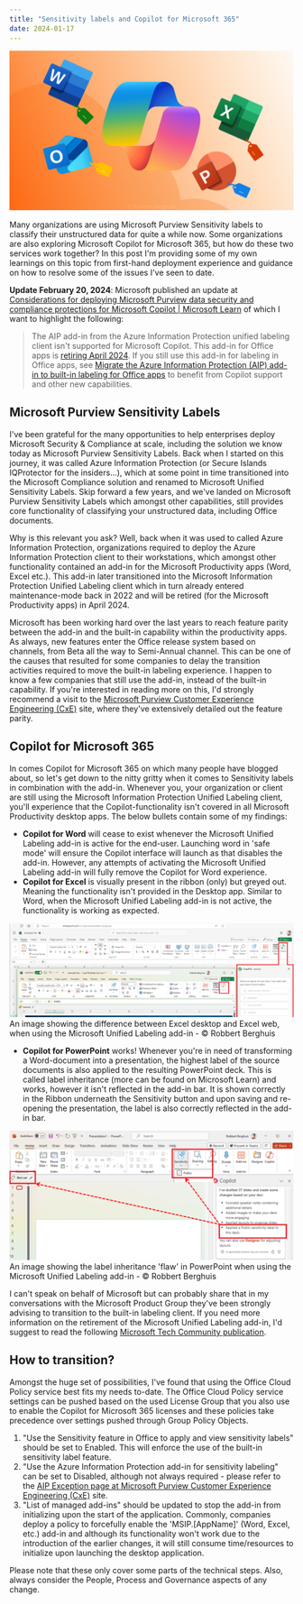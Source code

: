 ```yaml
---
title: "Sensitivity labels and Copilot for Microsoft 365"
date: 2024-01-17
---
```


![Image illustrating Microsoft Productivity Apps, Copilot and Purview Sensitivity Labels - © Robbert Berghuis](assets/images/20240117-microsoftproductivityappscopilotandlabels.png)

Many organizations are using Microsoft Purview Sensitivity labels to classify their unstructured data for quite a while now. Some organizations are also exploring Microsoft Copilot for Microsoft 365, but how do these two services work together? In this post I'm providing some of my own learnings on this topic from first-hand deployment experience and guidance on how to resolve some of the issues I've seen to date.

**Update February 20, 2024**: Microsoft published an update at [Considerations for deploying Microsoft Purview data security and compliance protections for Microsoft Copilot | Microsoft Learn](https://learn.microsoft.com/en-us/purview/ai-microsoft-purview-considerations) of which I want to highlight the following:
> The AIP add-in from the Azure Information Protection unified labeling client isn't supported for Microsoft Copilot. This add-in for Office apps is [retiring April 2024](https://techcommunity.microsoft.com/t5/security-compliance-and-identity/retirement-notification-for-the-azure-information-protection/ba-p/3791908). If you still use this add-in for labeling in Office apps, see [Migrate the Azure Information Protection (AIP) add-in to built-in labeling for Office apps](https://learn.microsoft.com/en-us/purview/sensitivity-labels-aip) to benefit from Copilot support and other new capabilities. 

## Microsoft Purview Sensitivity Labels
I've been grateful for the many opportunities to help enterprises deploy Microsoft Security & Compliance at scale, including the solution we know today as Microsoft Purview Sensitivity Labels. Back when I started on this journey, it was called Azure Information Protection (or Secure Islands IQProtector for the insiders...), which at some point in time transitioned into the Microsoft Compliance solution and renamed to Microsoft Unified Sensitivity Labels. Skip forward a few years, and we've landed on Microsoft Purview Sensitivity Labels which amongst other capabilities, still provides core functionality of classifying your unstructured data, including Office documents.

Why is this relevant you ask? Well, back when it was used to called Azure Information Protection, organizations required to deploy the Azure Information Protection client to their workstations, which amongst other functionality contained an add-in for the Microsoft Productivity apps (Word, Excel etc.). This add-in later transitioned into the Microsoft Information Protection Unified Labeling client which in turn already entered maintenance-mode back in 2022 and will be retired (for the Microsoft Productivity apps) in April 2024.

Microsoft has been working hard over the last years to reach feature parity between the add-in and the built-in capability within the productivity apps. As always, new features enter the Office release system based on channels, from Beta all the way to Semi-Annual channel. This can be one of the causes that resulted for some companies to delay the transition activities required to move the built-in labeling experience. I happen to know a few companies that still use the add-in, instead of the built-in capability. If you're interested in reading more on this, I'd strongly recommend a visit to the [Microsoft Purview Customer Experience Engineering (CxE)](https://microsoft.github.io/ComplianceCxE/playbooks/AIP2MIP/CompareAIP2MIP/) site, where they've extensively detailed out the feature parity.

## Copilot for Microsoft 365
In comes Copilot for Microsoft 365 on which many people have blogged about, so let's get down to the nitty gritty when it comes to Sensitivity labels in combination with the add-in. Whenever you, your organization or client are still using the Microsoft Information Protection Unified Labeling client, you'll experience that the Copilot-functionality isn't covered in all Microsoft Productivity desktop apps. The below bullets contain some of my findings:

- **Copilot for Word** will cease to exist whenever the Microsoft Unified Labeling add-in is active for the end-user. Launching word in 'safe mode' will ensure the Copilot interface will launch as that disables the add-in. However, any attempts of activating the Microsoft Unified Labeling add-in will fully remove the Copilot for Word experience.
- **Copilot for Excel** is visually present in the ribbon (only) but greyed out. Meaning the functionality isn't provided in the Desktop app. Similar to Word, when the Microsoft Unified Labeling add-in is not active, the functionality is working as expected.

![An image showing the difference between Excel desktop and Excel web, when using the Microsoft Unified Labeling add-in - © Robbert Berghuis](assets/images/20240117-excelvsexcelonline.png)
An image showing the difference between Excel desktop and Excel web, when using the Microsoft Unified Labeling add-in - © Robbert Berghuis

- **Copilot for PowerPoint** works! Whenever you're in need of transforming a Word-document into a presentation, the highest label of the source documents is also applied to the resulting PowerPoint deck. This is called label inheritance (more can be found on Microsoft Learn) and works, however it isn't reflected in the add-in bar. It is shown correctly in the Ribbon underneath the Sensitivity button and upon saving and re-opening the presentation, the label is also correctly reflected in the add-in bar. 

![An image showing the label inheritance 'flaw' in PowerPoint when using the Microsoft Unified Labeling add-in - © Robbert Berghuis](assets/images/20240117-powerpoint.png)
An image showing the label inheritance 'flaw' in PowerPoint when using the Microsoft Unified Labeling add-in - © Robbert Berghuis

I can't speak on behalf of Microsoft but can probably share that in my conversations with the Microsoft Product Group they've been strongly advising to transition to the built-in labeling client. If you need more information on the retirement of the Microsoft Unified Labeling add-in, I'd suggest to read the following [Microsoft Tech Community publication](https://techcommunity.microsoft.com/t5/security-compliance-and-identity/retirement-notification-for-the-azure-information-protection/ba-p/3791908).

## How to transition?

Amongst the huge set of possibilities, I've found that using the Office Cloud Policy service best fits my needs to-date. The Office Cloud Policy service settings can be pushed based on the used License Group that you also use to enable the Copilot for Microsoft 365 licenses and these policies take precedence over settings pushed through Group Policy Objects.

1. "Use the Sensitivity feature in Office to apply and view sensitivity labels" should be set to Enabled. This will enforce the use of the built-in sensitivity label feature.
1. "Use the Azure Information Protection add-in for sensitivity labeling" can be set to Disabled, although not always required - please refer to the [AIP Exception page at Microsoft Purview Customer Experience Engineering (CxE)](https://microsoft.github.io/ComplianceCxE/playbooks/AIP2MIP/AIPException/) site.
1. "List of managed add-ins" should be updated to stop the add-in from initializing upon the start of the application. Commonly, companies deploy a policy to forcefully enable the 'MSIP.[AppName]' (Word, Excel, etc.) add-in and although its functionality won't work due to the introduction of the earlier changes, it will still consume time/resources to initialize upon launching the desktop application.

Please note that these only cover some parts of the technical steps. Also, always consider the People, Process and Governance aspects of any change.
